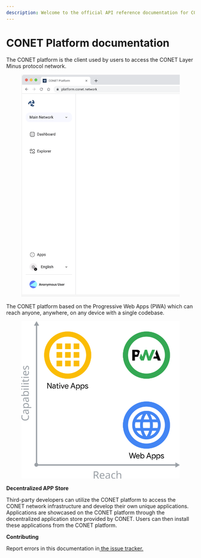 ```yaml
---
description: Welcome to the official API reference documentation for CONET!
---
```


# CONET Platform documentation

The CONET platform is the client used by users to access the CONET Layer Minus protocol network.

<figure><img src=".gitbook/assets/image.png" alt=""><figcaption></figcaption></figure>

The CONET platform based on the Progressive Web Apps (PWA) which can reach anyone, anywhere, on any device with a single codebase.

<figure><img src=".gitbook/assets/a-graph-illustrating-rel-8f0fbfba2c3e8.svg" alt=""><figcaption></figcaption></figure>



**Decentralized APP Store**

Third-party developers can utilize the CONET platform to access the CONET network infrastructure and develop their own unique applications. Applications are showcased on the CONET platform through the decentralized application store provided by CONET. Users can then install these applications from the CONET platform.

**Contributing**

Report errors in this documentation in[ the issue tracker.](https://github.com/CoNET-project/conet-platform-documentation/issues)
